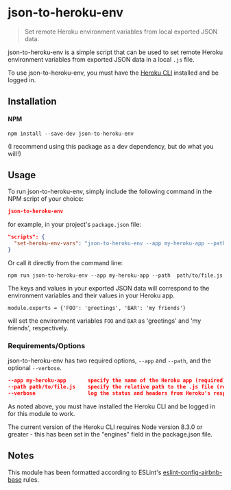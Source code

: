 # json-to-heroku-env
> Set remote Heroku environment variables from local exported JSON data.

json-to-heroku-env is a simple script that can be used to set remote Heroku environment variables from exported JSON data in a local `.js` file.

To use json-to-heroku-env, you must have the [Heroku CLI] installed and be logged in.

## Installation

#### NPM

``` SH
npm install --save-dev json-to-heroku-env
```

(I recommend using this package as a dev dependency, but do what you will!)

## Usage

To run json-to-heroku-env, simply include the following command in the NPM script of your choice:

``` JSON
json-to-heroku-env
```

for example, in your project's `package.json` file:

``` JSON
"scripts": {
  "set-heroku-env-vars": "json-to-heroku-env --app my-heroku-app --path path/to/file.js"
}
```

Or call it directly from the command line:

``` SH
npm run json-to-heroku-env --app my-heroku-app --path  path/to/file.js
```

The keys and values in your exported JSON data will correspond to the environment variables and their values in your Heroku app.

``` JS
module.exports = {'FOO': 'greetings', 'BAR': 'my friends'}
```

will set the environment variables `FOO` and `BAR` as 'greetings' and 'my friends', respectively.

### Requirements/Options

json-to-heroku-env has two required options, `--app` and `--path`, and the optional `--verbose`.

``` JSON
--app my-heroku-app       specify the name of the Heroku app (required)
--path path/to/file.js    specify the relative path to the .js file (required)
--verbose                 log the status and headers from Heroku's response
```

As noted above, you must have installed the Heroku CLI and be logged in for this module to work.

The current version of the Heroku CLI requires Node version 8.3.0 or greater - this has been set in the "engines" field in the package.json file.

## Notes

This module has been formatted according to ESLint's [eslint-config-airbnb-base] rules.

[Heroku CLI]: https://devcenter.heroku.com/articles/heroku-cli
[eslint-config-airbnb-base]: https://www.npmjs.com/package/eslint-config-airbnb-base